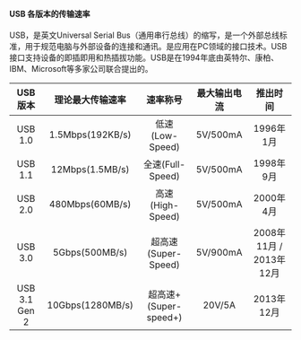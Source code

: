 
#### USB 各版本的传输速率

USB，是英文Universal Serial Bus（通用串行总线）的缩写，是一个外部总线标准，用于规范电脑与外部设备的连接和通讯。是应用在PC领域的接口技术。USB接口支持设备的即插即用和热插拔功能。USB是在1994年底由英特尔、康柏、IBM、Microsoft等多家公司联合提出的。

| USB版本 | 理论最大传输速率 | 速率称号 |	最大输出电流 | 推出时间 |
| :-----: | :-----: | :-----: | :-----: | :-----: |
| USB 1.0 | 1.5Mbps(192KB/s) | 低速(Low-Speed) | 5V/500mA | 1996年1月 |
| USB 1.1 | 12Mbps(1.5MB/s) | 全速(Full-Speed) | 5V/500mA | 1998年9月 |
| USB 2.0 | 480Mbps(60MB/s) | 高速(High-Speed) | 5V/500mA | 2000年4月 |
| USB 3.0 | 5Gbps(500MB/s) | 超高速(Super-Speed) | 5V/900mA | 2008年11月 / 2013年12月 |
| USB 3.1 Gen 2 | 10Gbps(1280MB/s) | 超高速+(Super-speed+) | 20V/5A	| 2013年12月 |
